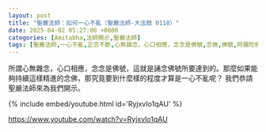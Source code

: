 ```yaml
---
layout: post
title: "聖嚴法師：如何一心不亂（聖嚴法師-大法鼓 0118）"
date: 2025-04-02 05:27:00 +0800
categories: [Amitabha,法師開示,聖嚴法師]
tags: [聖嚴法師,一心不亂,正念不斷,心無雜念，心口相應，念念是佛號,念佛,佛號,阿彌陀佛,五戒,菩薩戒,破戒,懺悔,邪見,邪業,邪語,五慾,男女關係,三皈依,三皈五戒,五戒,不殺生,不偷盜,不邪淫,不妄語,不飲酒,五戒十善,戒律,因果,修行,持戒,布施,業力,強者先牽,重報輕受,因果定律,業報]
---
```


所謂心無雜念，心口相應，念念是佛號，這就是誦念佛號所要達到的。那麼如果能夠持續這樣精進的念佛，那究竟要到什麼樣的程度才算是一心不亂呢？
我們恭請聖嚴法師來為我們開示。

{% include embed/youtube.html id='RyjxvIo1qAU' %}

<https://www.youtube.com/watch?v=RyjxvIo1qAU>